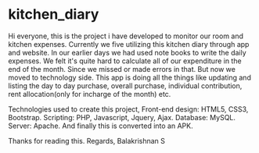 # kitchen_diary
Hi everyone, this is the project i have developed to monitor our room and kitchen expenses.
Currently we five utilizing this kitchen diary through app and website. In our earlier days we had used note books to write the daily expenses.
We felt it's quite hard to calculate all of our expenditure in the end of the month. Since we missed or made errors in that.
But now we moved to technology side. This app is doing all the things like updating and listing the day to day purchase, overall purchase, individual contribution, rent allocation(only for incharge of the month) etc.

Technologies used to create this project, 
Front-end design: HTML5, CSS3, Bootstrap.
Scripting: PHP, Javascript, Jquery, Ajax. 
Database: MySQL.
Server: Apache.
And finally this is converted into an APK. 

Thanks for reading this.
Regards,
Balakrishnan S
